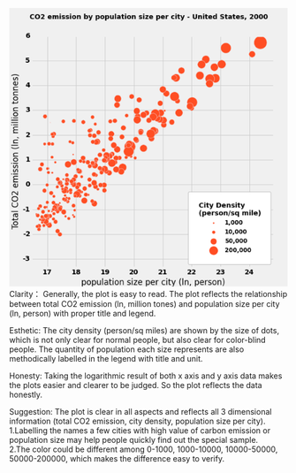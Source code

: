 ![Alt text](ry692.png)
Clarity：
Generally, the plot is easy to read.
The plot reflects the relationship between total CO2 emission (ln, million tones) and population size per city (ln, person) with proper title and legend.

Esthetic:
The city density (person/sq miles) are shown by the size of dots, which is not only clear for normal people, but also clear for color-blind people. The quantity of population each size represents are also methodically labelled in the legend with title and unit.

Honesty:
Taking the logarithmic result of both x axis and y axis data makes the plots easier and clearer to be judged.  So the plot reflects the data honestly.

Suggestion:
The plot is clear in all aspects and reflects all 3 dimensional information (total CO2 emission, city density, population size per city).  
1.Labelling the names a few cities with high value of carbon emission or population size may help people quickly find out the special sample.  
2.The color could be different among 0-1000, 1000-10000, 10000-50000, 50000-200000, which makes the difference easy to verify.
